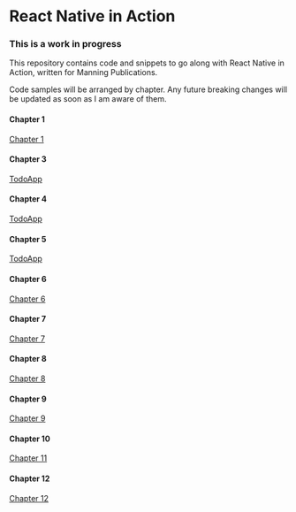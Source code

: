# React Native in Action

### This is a work in progress

This repository contains code and snippets to go along with React Native in Action, written for Manning Publications.

Code samples will be arranged by chapter. Any future breaking changes will be updated as soon as I am aware of them.

#### Chapter 1

[Chapter 1](https://github.com/dabit3/react-native-in-action/tree/chapter1)

#### Chapter 3

[TodoApp](https://github.com/dabit3/react-native-in-action/tree/chapter3)

#### Chapter 4

[TodoApp](https://github.com/dabit3/react-native-in-action/tree/chapter4)

#### Chapter 5

[TodoApp](https://github.com/dabit3/react-native-in-action/tree/chapter5)

#### Chapter 6

[Chapter 6](https://github.com/dabit3/react-native-in-action/tree/chapter6)

#### Chapter 7

[Chapter 7](https://github.com/dabit3/react-native-in-action/tree/chapter7)

#### Chapter 8
[Chapter 8](https://github.com/dabit3/react-native-in-action/tree/chapter8)

#### Chapter 9
[Chapter 9](https://github.com/dabit3/react-native-in-action/tree/chapter9)

#### Chapter 10
[Chapter 11](https://github.com/dabit3/react-native-in-action/tree/chapter10)

#### Chapter 12
[Chapter 12](https://github.com/dabit3/react-native-in-action/tree/chapter12)

